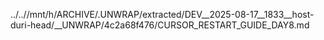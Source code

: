 ../..//mnt/h/ARCHIVE/.UNWRAP/extracted/DEV__2025-08-17__1833__host-duri-head/__UNWRAP/4c2a68f476/CURSOR_RESTART_GUIDE_DAY8.md